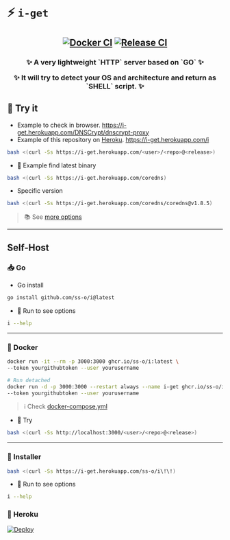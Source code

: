 # ⚡ `i-get`

<div align="center"><h2>
  
[![Docker CI](https://github.com/ss-o/i/actions/workflows/docker-publish.yml/badge.svg)](https://github.com/ss-o/i/actions/workflows/docker-publish.yml)
[![Release CI](https://github.com/ss-o/i/actions/workflows/go-release.yml/badge.svg)](https://github.com/ss-o/i/actions/workflows/go-release.yml)

</div></h2>

<div align="center"><h3>
<p>✨ A very lightweight `HTTP` server based on `GO` ✨</p>
<p>✨ It will try to detect your OS and architecture and return as `SHELL` script. ✨</p>

</div></h3>

## 📶 Try it

- Example to check in browser.
  https://i-get.herokuapp.com/DNSCrypt/dnscrypt-proxy
- Example of this repository on [Heroku](https://github.com/ss-o/i/tree/main/.github#-heroku).
  https://i-get.herokuapp.com/i

```bash
bash <(curl -Ss https://i-get.herokuapp.com/<user>/<repo>@<release>)
```

- 🔭 Example find latest binary

```bash
bash <(curl -Ss https://i-get.herokuapp.com/coredns)
```

- Specific version

```bash
bash <(curl -Ss https://i-get.herokuapp.com/coredns/coredns@v1.8.5)
```

> 📚 See [more options](https://github.com/ss-o/i/wiki/Docs#-options)

---

## Self-Host

### 📥 Go

- Go install

```sh
go install github.com/ss-o/i@latest
```

- 💬 Run to see options

```sh
i --help
```

---

### 🐳 Docker

```sh
docker run -it --rm -p 3000:3000 ghcr.io/ss-o/i:latest \
--token yourgithubtoken --user yourusername
```

```sh
# Run detached
docker run -d -p 3000:3000 --restart always --name i-get ghcr.io/ss-o/i:latest \
--token yourgithubtoken --user yourusername
```

> ℹ️ Check [docker-compose.yml](https://github.com/ss-o/i/raw/main/docker-compose.yml)

- 👯 Try

```sh
bash <(curl -Ss http://localhost:3000/<user>/<repo>@<release>)
```

---

### 🐧 Installer

```sh
bash <(curl -Ss https://i-get.herokuapp.com/ss-o/i\!\!)
```

- 💬 Run to see options

```sh
i --help
```

### 🧰 Heroku

[![Deploy](https://www.herokucdn.com/deploy/button.svg)](https://heroku.com/deploy?template=https://github.com/ss-o/i)

